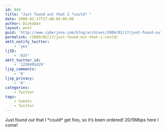 ```yaml
---
id: 845
title: "Just found out that I *could* "
date: 2009-02-17T17:48:03-04:00
author: DizkoDan
layout: post
guid: 'http://www.cyberjunx.com/blog/archives/2009/02/17/just-found-out-that-i-could/'
permalink: /2009/02/17/just-found-out-that-i-could/
aktt_notify_twitter:
    - 'yes'
ljID:
    - '837'
aktt_twitter_id:
    - '1220491429'
ljxp_comments:
    - '0'
ljxp_privacy:
    - '0'
categories:
    - Twitter
tags:
    - tweets
    - Twitter
---
```


Just found out that I \*could\* get fios, so it’s been ordered! 20/5Mbps here I come!